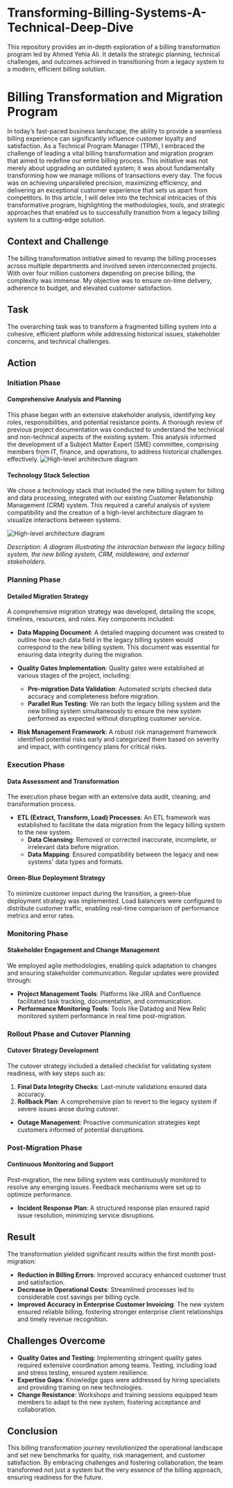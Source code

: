 # Transforming-Billing-Systems-A-Technical-Deep-Dive
This repository provides an in-depth exploration of a billing transformation program led by Ahmed Yehia Ali. It details the strategic planning, technical challenges, and outcomes achieved in transitioning from a legacy system to a modern, efficient billing solution.
# Billing Transformation and Migration Program

In today’s fast-paced business landscape, the ability to provide a seamless billing experience can significantly influence customer loyalty and satisfaction. As a Technical Program Manager (TPM), I embraced the challenge of leading a vital billing transformation and migration program that aimed to redefine our entire billing process. This initiative was not merely about upgrading an outdated system; it was about fundamentally transforming how we manage millions of transactions every day. The focus was on achieving unparalleled precision, maximizing efficiency, and delivering an exceptional customer experience that sets us apart from competitors. In this article, I will delve into the technical intricacies of this transformative program, highlighting the methodologies, tools, and strategic approaches that enabled us to successfully transition from a legacy billing system to a cutting-edge solution.

## Context and Challenge
The billing transformation initiative aimed to revamp the billing processes across multiple departments and involved seven interconnected projects. With over four million customers depending on precise billing, the complexity was immense. My objective was to ensure on-time delivery, adherence to budget, and elevated customer satisfaction.

## Task
The overarching task was to transform a fragmented billing system into a cohesive, efficient platform while addressing historical issues, stakeholder concerns, and technical challenges.

## Action

### Initiation Phase

#### Comprehensive Analysis and Planning
This phase began with an extensive stakeholder analysis, identifying key roles, responsibilities, and potential resistance points. A thorough review of previous project documentation was conducted to understand the technical and non-technical aspects of the existing system. This analysis informed the development of a Subject Matter Expert (SME) committee, comprising members from IT, finance, and operations, to address historical challenges effectively.
![High-level architecture diagram](path_to_image)

#### Technology Stack Selection
We chose a technology stack that included the new billing system for billing and data processing, integrated with our existing Customer Relationship Management (CRM) system. This required a careful analysis of system compatibility and the creation of a high-level architecture diagram to visualize interactions between systems.

![High-level architecture diagram](path_to_image)

*Description: A diagram illustrating the interaction between the legacy billing system, the new billing system, CRM, middleware, and external stakeholders.*

### Planning Phase

#### Detailed Migration Strategy
A comprehensive migration strategy was developed, detailing the scope, timelines, resources, and roles. Key components included:

- **Data Mapping Document**: A detailed mapping document was created to outline how each data field in the legacy billing system would correspond to the new billing system. This document was essential for ensuring data integrity during the migration.
  
- **Quality Gates Implementation**: Quality gates were established at various stages of the project, including:
  - **Pre-migration Data Validation**: Automated scripts checked data accuracy and completeness before migration.
  - **Parallel Run Testing**: We ran both the legacy billing system and the new billing system simultaneously to ensure the new system performed as expected without disrupting customer service.

- **Risk Management Framework**: A robust risk management framework identified potential risks early and categorized them based on severity and impact, with contingency plans for critical risks.

### Execution Phase

#### Data Assessment and Transformation
The execution phase began with an extensive data audit, cleaning, and transformation process.

- **ETL (Extract, Transform, Load) Processes**: An ETL framework was established to facilitate the data migration from the legacy billing system to the new system.
  - **Data Cleansing**: Removed or corrected inaccurate, incomplete, or irrelevant data before migration.
  - **Data Mapping**: Ensured compatibility between the legacy and new systems' data types and formats.

#### Green-Blue Deployment Strategy
To minimize customer impact during the transition, a green-blue deployment strategy was implemented. Load balancers were configured to distribute customer traffic, enabling real-time comparison of performance metrics and error rates.

### Monitoring Phase

#### Stakeholder Engagement and Change Management
We employed agile methodologies, enabling quick adaptation to changes and ensuring stakeholder communication. Regular updates were provided through:

- **Project Management Tools**: Platforms like JIRA and Confluence facilitated task tracking, documentation, and communication.
- **Performance Monitoring Tools**: Tools like Datadog and New Relic monitored system performance in real time post-migration.

### Rollout Phase and Cutover Planning

#### Cutover Strategy Development
The cutover strategy included a detailed checklist for validating system readiness, with key steps such as:

1. **Final Data Integrity Checks**: Last-minute validations ensured data accuracy.
2. **Rollback Plan**: A comprehensive plan to revert to the legacy system if severe issues arose during cutover.

- **Outage Management**: Proactive communication strategies kept customers informed of potential disruptions.

### Post-Migration Phase

#### Continuous Monitoring and Support
Post-migration, the new billing system was continuously monitored to resolve any emerging issues. Feedback mechanisms were set up to optimize performance.

- **Incident Response Plan**: A structured response plan ensured rapid issue resolution, minimizing service disruptions.

## Result
The transformation yielded significant results within the first month post-migration:

- **Reduction in Billing Errors**: Improved accuracy enhanced customer trust and satisfaction.
- **Decrease in Operational Costs**: Streamlined processes led to considerable cost savings per billing cycle.
- **Improved Accuracy in Enterprise Customer Invoicing**: The new system ensured reliable billing, fostering stronger enterprise client relationships and timely revenue recognition.

## Challenges Overcome

- **Quality Gates and Testing**: Implementing stringent quality gates required extensive coordination among teams. Testing, including load and stress testing, ensured system resilience.
- **Expertise Gaps**: Knowledge gaps were addressed by hiring specialists and providing training on new technologies.
- **Change Resistance**: Workshops and training sessions equipped team members to adapt to the new system, fostering acceptance and collaboration.

## Conclusion
This billing transformation journey revolutionized the operational landscape and set new benchmarks for quality, risk management, and customer satisfaction. By embracing challenges and fostering collaboration, the team transformed not just a system but the very essence of the billing approach, ensuring readiness for the future.

